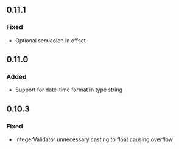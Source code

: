 ## 0.11.1
### Fixed
- Optional semicolon in offset

## 0.11.0
### Added
- Support for date-time format in type string

## 0.10.3
### Fixed
- IntegerValidator unnecessary casting to float causing overflow
